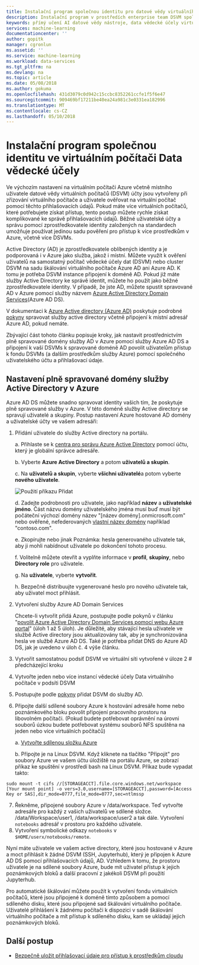 ```yaml
---
title: Instalační program společnou identitu pro datové vědy virtuálního počítače – Azure | Microsoft Docs
description: Instalační program v prostředích enterprise team DSVM společnou identitu.
keywords: přímý učení AI datové vědy nástroje, data vědecké účely virtuální počítač, geoprostorové analýzy, proces team dat vědecké účely
services: machine-learning
documentationcenter: ''
author: gopitk
manager: cgronlun
ms.assetid: ''
ms.service: machine-learning
ms.workload: data-services
ms.tgt_pltfrm: na
ms.devlang: na
ms.topic: article
ms.date: 05/08/2018
ms.author: gokuma
ms.openlocfilehash: 431d3079c0d942c15ccbc8352261ccfe1f5f6e47
ms.sourcegitcommit: 909469bf17211be40ea24a981c3e0331ea182996
ms.translationtype: MT
ms.contentlocale: cs-CZ
ms.lasthandoff: 05/10/2018
---
```

# <a name="setup-common-identity-on-the-data-science-vm"></a>Instalační program společnou identitu ve virtuálním počítači Data vědecké účely

Ve výchozím nastavení na virtuálním počítači Azure včetně místního uživatele datové vědy virtuálních počítačů (DSVM) účty jsou vytvořeny při zřizování virtuálního počítače a uživatele ověřovat na virtuální počítač pomocí těchto přihlašovacích údajů. Pokud máte více virtuálních počítačů, které potřebujete získat přístup, tento postup můžete rychle získat komplikované ke správě přihlašovacích údajů. Běžné uživatelské účty a správu pomocí zprostředkovatele identity založených na standardech umožňuje používat jedinou sadu pověření pro přístup k více prostředkům v Azure, včetně více DSVMs. 

Active Directory (AD) je zprostředkovatele oblíbených identity a je podporovaná i v Azure jako služba, jakož i místní. Můžete využít k ověření uživatelů na samostatný počítač vědecké účely dat (DSVM) nebo cluster DSVM na sadu škálování virtuálního počítače Azure AD ani Azure AD. K tomu je potřeba DSVM instance připojení k doméně AD. Pokud již máte služby Active Directory ke správě identit, můžete ho použít jako běžné zprostředkovatele identity. V případě, že jste AD, můžete spustit spravované AD v Azure pomocí služby názvem [Azure Active Directory Domain Services](https://docs.microsoft.com/azure/active-directory-domain-services/)(Azure AD DS). 

V dokumentaci k [Azure Active directory (Azure AD)](https://docs.microsoft.com/azure/active-directory/) poskytuje podrobné [pokyny](https://docs.microsoft.com/azure/active-directory/choose-hybrid-identity-solution#synchronized-identity) spravovat služby active directory včetně připojení k místní adresář Azure AD, pokud nemáte. 

Zbývající část tohoto článku popisuje kroky, jak nastavit prostřednictvím plně spravované domény služby AD v Azure pomocí služby Azure AD DS a připojení k vaší DSVMs k spravované doméně AD povolit uživatelům přístup k fondu DSVMs (a dalším prostředkům služby Azure) pomocí společného uživatelského účtu a přihlašovací údaje. 

##  <a name="set-up-a-fully-managed-active-directory-domain-on-azure"></a>Nastavení plně spravované domény služby Active Directory v Azure

Azure AD DS můžete snadno spravovat identity vašich tím, že poskytuje plně spravované služby v Azure. V této doméně služby Active directory se spravují uživatelé a skupiny.  Postup nastavení Azure hostované AD domény a uživatelské účty ve vašem adresáři:

1. Přidání uživatele do služby Active directory na portálu. 

    a. Přihlaste se k [centra pro správu Azure Active Directory](https://aad.portal.azure.com) pomocí účtu, který je globální správce adresáře.
    
    b. Vyberte **Azure Active Directory** a potom **uživatelů a skupin**.
    
    c. Na **uživatelů a skupin**, vyberte **všichni uživatelé**a potom vyberte **nového uživatele**.
   
   ![Použití příkazu Přidat](./media/add-user.png)
    
    d. Zadejte podrobnosti pro uživatele, jako například **název** a **uživatelské jméno**. Část názvu domény uživatelského jména musí buď musí být počáteční výchozí domény název "[název domény].onmicrosoft.com" nebo ověřené, nefederovaných [vlastní název domény](../../active-directory/add-custom-domain.md) například "contoso.com".
    
    e. Zkopírujte nebo jinak Poznámka: hesla generovaného uživatele tak, aby ji mohli nabídnout uživatele po dokončení tohoto procesu.
    
    f. Volitelně můžete otevřít a vyplňte informace v **profil**, **skupiny**, nebo **Directory role** pro uživatele. 
    
    g. Na **uživatele**, vyberte **vytvořit**.
    
    h. Bezpečně distribuujte vygenerované heslo pro nového uživatele tak, aby uživatel moct přihlásit.

2.  Vytvoření služby Azure AD Domain Services

    Chcete-li vytvořit přidá Azure, postupujte podle pokynů v článku "[povolit Azure Active Directory Domain Services pomocí webu Azure portal](https://docs.microsoft.com/azure/active-directory-domain-services/active-directory-ds-getting-started)" (úloh 1 až 5 úloh). Je důležité, aby stávající hesla uživatele ve službě Active directory jsou aktualizovány tak, aby je synchronizována hesla ve službě Azure AD DS. Také je potřeba přidat DNS do Azure AD DS, jak je uvedeno v úloh č. 4 výše článku. 

3.  Vytvořit samostatnou podsíť DSVM ve virtuální síti vytvořené v úloze 2 # předcházející kroku
4.  Vytvořte jeden nebo více instancí vědecké účely Data virtuálního počítače v podsíti DSVM 
5.  Postupujte podle [pokyny](https://docs.microsoft.com/azure/active-directory-domain-services/active-directory-ds-join-ubuntu-linux-vm ) přidat DSVM do služby AD. 
6.  Připojte další sdílené soubory Azure k hostování adresáře home nebo poznámkového bloku povolit připojení pracovního prostoru na libovolném počítači. (Pokud budete potřebovat oprávnění na úrovni souborů úzkou budete potřebovat systému souborů NFS spuštěna na jeden nebo více virtuálních počítačů)

    a. [Vytvořte sdílenou složku Azure](../../storage/files/storage-how-to-create-file-share.md)
    
    b. Připojte je na Linux DSVM. Když kliknete na tlačítko "Připojit" pro soubory Azure ve vašem účtu úložiště na portálu Azure, se zobrazí příkaz ke spuštění v prostředí bash na Linux DSVM. Příkaz bude vypadat takto:
```
sudo mount -t cifs //[STORAGEACCT].file.core.windows.net/workspace [Your mount point] -o vers=3.0,username=[STORAGEACCT],password=[Access Key or SAS],dir_mode=0777,file_mode=0777,sec=ntlmssp
```
7.  Řekněme, připojené soubory Azure v /data/workspace. Teď vytvořte adresáře pro každý z vašich uživatelů ve sdílené složce. /data/Workspace/user1, /data/workspace/user2 a tak dále. Vytvoření ```notebooks``` adresář v prostoru pro každého uživatele. 
8. Vytvoření symbolické odkazy ```notebooks``` v ```$HOME/userx/notebooks/remote```.   

Nyní máte uživatele ve vašem active directory, které jsou hostované v Azure a moct přihlásit k žádné DSVM (SSH, Jupyterhub), který je připojen k Azure AD DS pomocí přihlašovacích údajů, AD. Vzhledem k tomu, že prostoru uživatele je na sdílené soubory Azure, bude mít uživatel přístup k jejich poznámkových bloků a další pracovní z jakékoli DSVM při použití Jupyterhub. 

Pro automatické škálování můžete použít k vytvoření fondu virtuálních počítačů, které jsou připojené k doméně tímto způsobem a pomocí sdíleného disku, které jsou připojené sad škálování virtuálního počítače. Uživatelé přihlášení k žádnému počítači k dispozici v sadě škálování virtuálního počítače a mít přístup k sdíleného disku, kam se ukládají jejich poznámkových bloků. 

## <a name="next-steps"></a>Další postup

* [Bezpečně uložit přihlašovací údaje pro přístup k prostředkům cloudu](dsvm-secure-access-keys.md)



